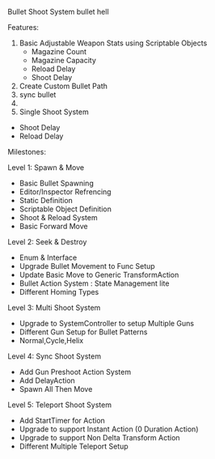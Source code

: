 Bullet Shoot System bullet hell

Features:
1. Basic Adjustable Weapon Stats using Scriptable Objects
   - Magazine Count
   - Magazine Capacity
   - Reload Delay
   - Shoot Delay
2. Create Custom Bullet Path
3. sync bullet
4. 
5. Single Shoot System
- Shoot Delay
- Reload Delay 


Milestones:

Level 1: Spawn & Move
- Basic Bullet Spawning
- Editor/Inspector Refrencing
- Static Definition
- Scriptable Object Definition
- Shoot & Reload System
- Basic Forward Move

Level 2: Seek & Destroy
- Enum & Interface 
- Upgrade Bullet Movement to Func Setup 
- Update Basic Move to Generic TransformAction
- Bullet Action System : State Management lite
- Different Homing Types

Level 3: Multi Shoot System
- Upgrade to SystemController to setup Multiple Guns
- Different Gun Setup for Bullet Patterns
- Normal,Cycle,Helix

Level 4: Sync Shoot System
- Add Gun Preshoot Action System
- Add DelayAction
- Spawn All Then Move

Level 5: Teleport Shoot System
- Add StartTimer for Action
- Upgrade to support Instant Action (0 Duration Action)
- Upgrade to support Non Delta Transform Action
- Different Multiple Teleport Setup